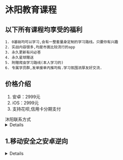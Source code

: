 

# 沐阳教育课程



## <summary>以下所有课程均享受的福利</summary>

    1. 0基础均可以学习,会有一整套量身定制的学习路线。只要你有兴趣
    2. 实战内容很多,均是市面比较流行的app
    3. 永久更新有问必答
    4. 永久星球赠送
    5. 附赠爬虫学习路线(本人学习的)
    6. 专属学员群,发单接单内推均有.学习氛围浓厚友好交流.

## <summary>价格介绍</summary>

1. 安卓：2999元
2. iOS：2999元
4. 支持花呗,信用卡分期支付

<summary>沐阳联系方式</summary>

<details>

​	VX:Ays971124

​	公开课B站地址:  https://space.bilibili.com/439348342

</details>	

## 1.移动安全之安卓逆向

<details>

### 课程目录


1. 每集大概20-30分钟.思维导图代表课程目录。学习时长自己判断哦

![image-20230602113652385](README.assets/《移动安全之安卓逆向》.png)

## 2.移动安全之iOS逆向

<details>

1. 每集大概20-30分钟.思维导图代表课程目录。学习时长自己判断哦

</details>

### 课程目录

![image-20230602113652385](README.assets/《移动安全之iOS逆向》.png)

## 3.课程更新记录

### 2024.7月份更新记录

安卓更新记录:

新增:

2(lsposed开发)12.界面与hook代码交互

2(lsposed开发)13.lsposed实现frida的Java.choose内存搜索功能

3(frida)15.hook实现接口方法的小技巧

12.26(反混淆)unidbg自动还原ollvm控制流平坦化

12.27(反混淆)IDA_trace环境搭建

12.28(反混淆)unidbg_trace_ollvm非标准算法还原_环境搭建

12.29(反混淆)unidbg_trace_ollvm非标准算法还原_input-middle

12.30(反混淆)unidbg_trace_ollvm非标准算法还原-middle_output

12.31(反混淆)frida-stallker-trace算法环境代码



iOS更新记录:

新增:

1.13(快速入门)无根越狱和有根越狱的区别

3.7(越狱插件Theos)前部分注意事项以及无根越狱插件编写



### 2025.2月份更新记录

| 安卓逆向                                              | iOS逆向                                                |
| ----------------------------------------------------- | ------------------------------------------------------ |
|                                                       | 5.26(汇编与算法)Demo魔改md5_1-16轮还原                 |
|                                                       | 5.27(汇编与算法)Demo魔改md5_余下轮还                   |
| 8.28(so与算法原理)魔改SHA1算法还原                    | 5.28(汇编与算法)魔改SHA1算法还原                       |
| 8.29(so与算法原理)魔改SHA256算法还原                  | 5.29(汇编与算法)魔改SHA256算法还原                     |
|                                                       |                                                        |
| 8.30(so与算法原理)白盒AES入门(24.12月更新)            | 5.30(汇编与算法)白盒AES入门(24.12月更新)               |
| 8.31(so与算法原理)逆推AES密钥及差分故障原理(12月更新) | 5.31(汇编与算法)逆推AES密钥及差分故障原理(24.12月更新) |
| 8.32(so与算法原理)分析白盒AES源码.md(24.12月更新)     | 5.32(汇编与算法)分析白盒AES源码.md(24.12月更新)        |
| 8.33(so与算法原理)白盒AES-CTF案例实战(24.12月更新)    | 5.33(汇编与算法)白盒AES-CTF案例实战(24.12月更新)       |



### 2025.3月份更新记录

**iOS更新:**

3.8.Theos与frida消除SpingBoard数字_UI调试插件

3.9Theos编写基于列表页面新增按钮

> 1.新增组 在组里面添加一个控件
> 2.在原组添加一个控件
> 3.在当前页面控制器添加一个控件

3.10.按钮适配所有越狱_并开发功能

> 1.switch选择功能 && 对应的cell都需要有图片资源
> 2.插件全适配所有越狱(rootfull,rootless,roothide)
> 3.退出功能
> 4.打开新的页面,弹出UIViewController

--------------

**安卓更新**：

5.34算法之RC4讲解

8.34算法之RC4讲解

11.2.1.flutter介绍以及抓包

11.2.2.flutter逆向实战_请求及返回加密解密

11.2.3.flutter逆向之RC4样本



删除 ：5(抓包攻防)9.某违法app_flutter抓包详讲



### 2025.4月份更新记录

安卓更新

​	11.4.1(综合实战)某样本SHA1魔改算法还原trace

> 1.魔改SHA1算法还原
> 2.分析unidbg Trace日志

-------

iOS更新

​	8.3.1(综合实战)某APP参数定位_内存漫游

> 1.frida内存漫游定位方法

​	8.3.2(综合实战)某APPchomper模拟执行和trace还原魔改SHA1

> 1.使用chomper模拟执行iOS
> 2.分析chomper Trace日志。魔改SHA1算法还原

## 4.学员评价

<details>



![评价1](学员评价/评价1.jpg)

![评价2](学员评价/评价2.jpg)

![评价3](学员评价/评价3.jpg)

![评价4](学员评价/评价4.jpg)

![评价5](学员评价/评价5.jpg)

![评价6](学员评价/评价6.jpg)

![评价7](学员评价/评价7.jpg)

![评价8](学员评价/评价8.jpg)

![评价9](学员评价/评价9.jpg)

![评价10](学员评价/评价10.jpg)

![评价11](学员评价/评价11.jpg)

</details>
